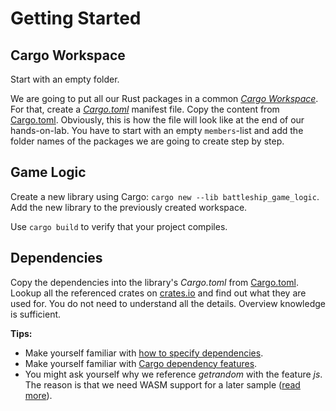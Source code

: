 # Getting Started

## Cargo Workspace

Start with an empty folder.

We are going to put all our Rust packages in a common [*Cargo Workspace*](https://doc.rust-lang.org/book/ch14-03-cargo-workspaces.html). For that, create a [*Cargo.toml*](https://doc.rust-lang.org/cargo/reference/manifest.html) manifest file. Copy the content from [Cargo.toml](../999-final/Cargo.toml). Obviously, this is how the file will look like at the end of our hands-on-lab. You have to start with an empty `members`-list and add the folder names of the packages we are going to create step by step.

## Game Logic

Create a new library using Cargo: `cargo new --lib battleship_game_logic`. Add the new library to the previously created workspace.

Use `cargo build` to verify that your project compiles.

## Dependencies

Copy the dependencies into the library's *Cargo.toml* from [Cargo.toml](../999-final/battleship_game_logic/Cargo.toml). Lookup all the referenced crates on [crates.io](https://crates.io/) and find out what they are used for. You do not need to understand all the details. Overview knowledge is sufficient.

**Tips:**

* Make yourself familiar with [how to specify dependencies](https://doc.rust-lang.org/cargo/reference/specifying-dependencies.html).
* Make yourself familiar with [Cargo dependency features](https://doc.rust-lang.org/cargo/reference/features.html#dependency-features).
* You might ask yourself why we reference *getrandom* with the feature *js*. The reason is that we need WASM support for a later sample ([read more](https://docs.rs/getrandom/0.2.3/getrandom/#webassembly-support)).
